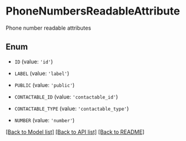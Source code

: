 # PhoneNumbersReadableAttribute

Phone number readable attributes

## Enum

* `ID` (value: `'id'`)

* `LABEL` (value: `'label'`)

* `PUBLIC` (value: `'public'`)

* `CONTACTABLE_ID` (value: `'contactable_id'`)

* `CONTACTABLE_TYPE` (value: `'contactable_type'`)

* `NUMBER` (value: `'number'`)

[[Back to Model list]](../README.md#documentation-for-models) [[Back to API list]](../README.md#documentation-for-api-endpoints) [[Back to README]](../README.md)


